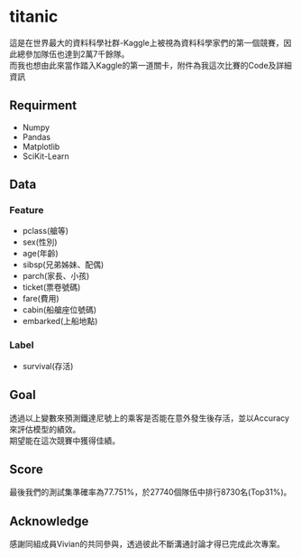# titanic
這是在世界最大的資料科學社群-Kaggle上被視為資料科學家們的第一個競賽，因此總參加隊伍也達到2萬7千餘隊。<br />
而我也想由此來當作踏入Kaggle的第一道關卡，附件為我這次比賽的Code及詳細資訊
## Requirment
* Numpy
* Pandas
* Matplotlib
* SciKit-Learn
## Data
### Feature
* pclass(艙等)
* sex(性別)
* age(年齡)
* sibsp(兄弟姊妹、配偶)
* parch(家長、小孩)
* ticket(票卷號碼)
* fare(費用)
* cabin(船艙座位號碼)
* embarked(上船地點)
### Label
* survival(存活)
## Goal
透過以上變數來預測鐵達尼號上的乘客是否能在意外發生後存活，並以Accuracy來評估模型的績效。<br />
期望能在這次競賽中獲得佳績。
## Score
最後我們的測試集準確率為77.751%，於27740個隊伍中排行8730名(Top31%)。
## Acknowledge
感謝同組成員Vivian的共同參與，透過彼此不斷溝通討論才得已完成此次專案。
